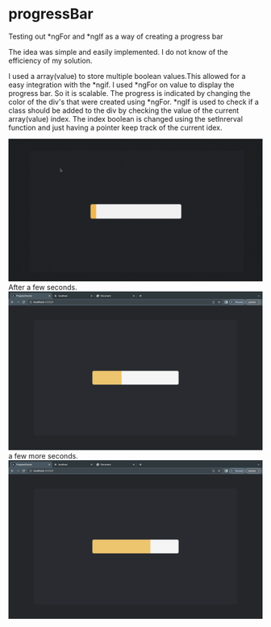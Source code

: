 # progressBar
Testing out *ngFor and *ngIf as a way of creating a progress bar

The idea was simple and easily implemented. I do not know of the efficiency of my solution.

I used a array(value) to store multiple boolean values.This allowed for a easy integration with the *ngif.
I used *ngFor on value to display the progress bar. So it is scalable. The progress is indicated by changing the 
color of the div's that were created using *ngFor. *ngIf is used to check if a class should be added to the div by checking 
the value of the current array(value) index. The index boolean is changed using the setInrerval function and just having a 
pointer keep track of the current idex.

![img1](https://github.com/KeaganStephens/progressBar/blob/main/img/progress.gif?raw=true)
After a few seconds.
![img1](https://github.com/KeaganStephens/progressBar/blob/main/img/img/Screenshot(1)09.25.39.png?raw=true)
a few more seconds.
![img1](https://github.com/KeaganStephens/progressBar/blob/main/img/img/Screenshot(2)09.25.45.png?raw=true)
